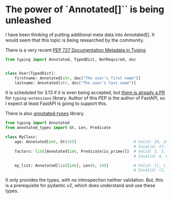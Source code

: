 # The power of `Annotated[]`` is being unleashed

I have been thinking of putting additional meta data into Annotated[]. It would seem that this topic is being researched by the community.

There is a very recent [PEP 727 Documentation Metadata in Typing](https://peps.python.org/pep-0727/)

```python
from typing import Annotated, TypedDict, NotRequired, doc


class User(TypedDict):
    firstname: Annotated[str, doc("The user's first name")]
    lastname: Annotated[str, doc("The user's last name")]
```

It is scheduled for 3.13 if it is even being accepted, but [there is already a PR](https://github.com/python/typing_extensions/pull/277) for `typing-extensions` library. Author of this PEP is the author of FastAPI, so I expect at least FastAPI is going to support this.

There is also [annotated-types](https://github.com/annotated-types/annotated-types/) library.

```python
from typing import Annotated
from annotated_types import Gt, Len, Predicate

class MyClass:
    age: Annotated[int, Gt(18)]                         # Valid: 19, 20, ...
                                                        # Invalid: 17, 18, "19", 19.0, ...
    factors: list[Annotated[int, Predicate(is_prime)]]  # Valid: 2, 3, 5, 7, 11, ...
                                                        # Invalid: 4, 8, -2, 5.0, "prime", ...

    my_list: Annotated[list[int], Len(0, 10)]           # Valid: [], [10, 20, 30, 40, 50]
                                                        # Invalid: (1, 2), ["abc"], [0] * 20
```

It only provides the types, with no introspection neither validation. But, this is a prerequisite for pydantic v2, which does understand and use these types.
